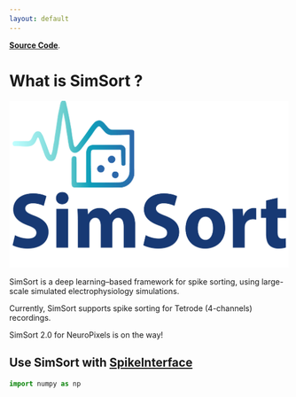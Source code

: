```yaml
---
layout: default
---
```


[**Source Code**](./another-page.html).


# What is SimSort ?


![logo](./logo.png)


SimSort is a deep learning–based framework for spike sorting, using large-scale simulated electrophysiology simulations.

Currently, SimSort supports spike sorting for Tetrode (4-channels) recordings. 

SimSort 2.0 for NeuroPixels is on the way!

## Use SimSort with [SpikeInterface](https://spikeinterface.readthedocs.io/en/stable/)

```python
import numpy as np
